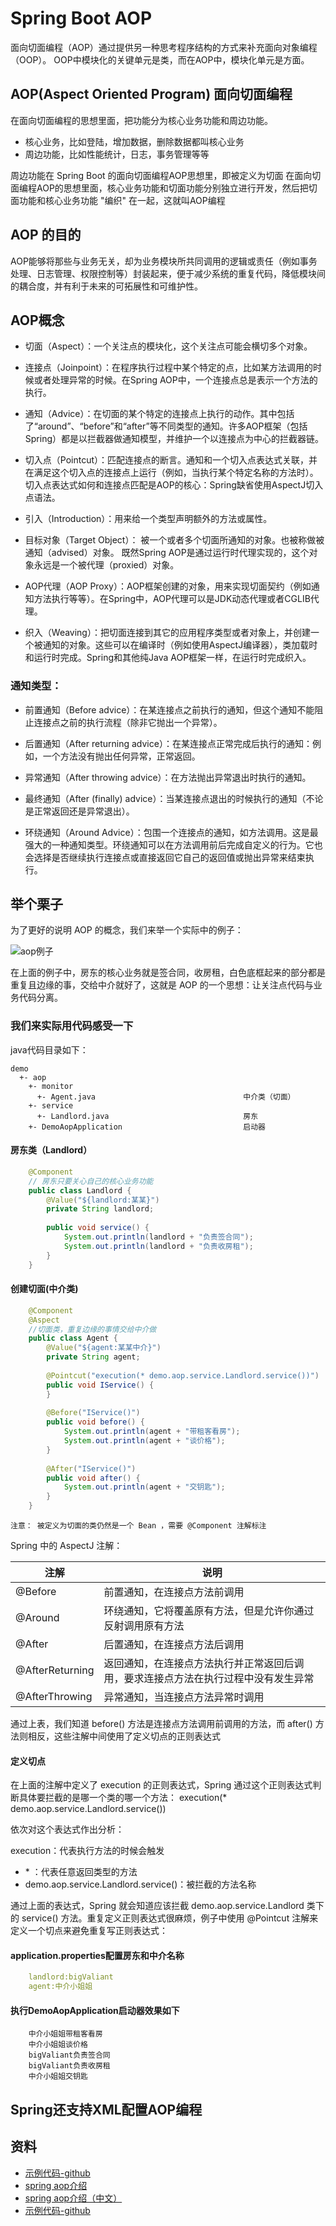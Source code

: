 # Spring Boot AOP

面向切面编程（AOP）通过提供另一种思考程序结构的方式来补充面向对象编程（OOP）。
OOP中模块化的关键单元是类，而在AOP中，模块化单元是方面。

## AOP(Aspect Oriented Program) 面向切面编程

在面向切面编程的思想里面，把功能分为核心业务功能和周边功能。

- 核心业务，比如登陆，增加数据，删除数据都叫核心业务
- 周边功能，比如性能统计，日志，事务管理等等

周边功能在 Spring Boot 的面向切面编程AOP思想里，即被定义为切面
在面向切面编程AOP的思想里面，核心业务功能和切面功能分别独立进行开发，然后把切面功能和核心业务功能 "编织" 在一起，这就叫AOP编程

## AOP 的目的

AOP能够将那些与业务无关，却为业务模块所共同调用的逻辑或责任（例如事务处理、日志管理、权限控制等）封装起来，便于减少系统的重复代码，降低模块间的耦合度，并有利于未来的可拓展性和可维护性。

## AOP概念

- 切面（Aspect）：一个关注点的模块化，这个关注点可能会横切多个对象。

- 连接点（Joinpoint）：在程序执行过程中某个特定的点，比如某方法调用的时候或者处理异常的时候。在Spring AOP中，一个连接点总是表示一个方法的执行。

- 通知（Advice）：在切面的某个特定的连接点上执行的动作。其中包括了“around”、“before”和“after”等不同类型的通知。许多AOP框架（包括Spring）都是以拦截器做通知模型，并维护一个以连接点为中心的拦截器链。

- 切入点（Pointcut）：匹配连接点的断言。通知和一个切入点表达式关联，并在满足这个切入点的连接点上运行（例如，当执行某个特定名称的方法时）。切入点表达式如何和连接点匹配是AOP的核心：Spring缺省使用AspectJ切入点语法。

- 引入（Introduction）：用来给一个类型声明额外的方法或属性。

- 目标对象（Target Object）： 被一个或者多个切面所通知的对象。也被称做被通知（advised）对象。 既然Spring AOP是通过运行时代理实现的，这个对象永远是一个被代理（proxied）对象。

- AOP代理（AOP Proxy）：AOP框架创建的对象，用来实现切面契约（例如通知方法执行等等）。在Spring中，AOP代理可以是JDK动态代理或者CGLIB代理。

- 织入（Weaving）：把切面连接到其它的应用程序类型或者对象上，并创建一个被通知的对象。这些可以在编译时（例如使用AspectJ编译器），类加载时和运行时完成。Spring和其他纯Java AOP框架一样，在运行时完成织入。

### 通知类型：

- 前置通知（Before advice）：在某连接点之前执行的通知，但这个通知不能阻止连接点之前的执行流程（除非它抛出一个异常）。

- 后置通知（After returning advice）：在某连接点正常完成后执行的通知：例如，一个方法没有抛出任何异常，正常返回。

- 异常通知（After throwing advice）：在方法抛出异常退出时执行的通知。

- 最终通知（After (finally) advice）：当某连接点退出的时候执行的通知（不论是正常返回还是异常退出）。

- 环绕通知（Around Advice）：包围一个连接点的通知，如方法调用。这是最强大的一种通知类型。环绕通知可以在方法调用前后完成自定义的行为。它也会选择是否继续执行连接点或直接返回它自己的返回值或抛出异常来结束执行。

## 举个栗子

为了更好的说明 AOP 的概念，我们来举一个实际中的例子：

![aop例子](aop.png)

在上面的例子中，房东的核心业务就是签合同，收房租，白色底框起来的部分都是重复且边缘的事，交给中介就好了，这就是 AOP 的一个思想：让关注点代码与业务代码分离。

### 我们来实际用代码感受一下

 java代码目录如下：
    
    demo
      +- aop
        +- monitor
          +- Agent.java                                 中介类（切面）
        +- service
          +- Landlord.java                              房东
        +- DemoAopApplication                           启动器

#### 房东类（Landlord）

```java
    @Component
    // 房东只要关心自己的核心业务功能
    public class Landlord {
        @Value("${landlord:某某}")
        private String landlord;
    
        public void service() {
            System.out.println(landlord + "负责签合同");
            System.out.println(landlord + "负责收房租");
        }
    }
```

#### 创建切面(中介类)

```java
    @Component
    @Aspect
    //切面类，重复边缘的事情交给中介做
    public class Agent {
        @Value("${agent:某某中介}")
        private String agent;
    
        @Pointcut("execution(* demo.aop.service.Landlord.service())")
        public void IService() {
        }
    
        @Before("IService()")
        public void before() {
            System.out.println(agent + "带租客看房");
            System.out.println(agent + "谈价格");
        }
    
        @After("IService()")
        public void after() {
            System.out.println(agent + "交钥匙");
        }
    }
```

    注意： 被定义为切面的类仍然是一个 Bean ，需要 @Component 注解标注
    
Spring 中的 AspectJ 注解：
    
|注解|说明|
|---|---|
|@Before| 前置通知，在连接点方法前调用|
|@Around| 环绕通知，它将覆盖原有方法，但是允许你通过反射调用原有方法|
|@After| 后置通知，在连接点方法后调用|
|@AfterReturning|返回通知，在连接点方法执行并正常返回后调用，要求连接点方法在执行过程中没有发生异常|
|@AfterThrowing|异常通知，当连接点方法异常时调用|

通过上表，我们知道 before() 方法是连接点方法调用前调用的方法，而 after() 方法则相反，这些注解中间使用了定义切点的正则表达式

#### 定义切点

在上面的注解中定义了 execution 的正则表达式，Spring 通过这个正则表达式判断具体要拦截的是哪一个类的哪一个方法：
execution(* demo.aop.service.Landlord.service())

依次对这个表达式作出分析：

execution：代表执行方法的时候会触发

- \* ：代表任意返回类型的方法
- demo.aop.service.Landlord.service()：被拦截的方法名称

通过上面的表达式，Spring 就会知道应该拦截 demo.aop.service.Landlord 类下的 service() 方法。重复定义正则表达式很麻烦，例子中使用 @Pointcut 注解来定义一个切点来避免重复写正则表达式：


#### application.properties配置房东和中介名称

```yaml
    landlord:bigValiant
    agent:中介小姐姐
```

#### 执行DemoAopApplication启动器效果如下

```
    中介小姐姐带租客看房
    中介小姐姐谈价格
    bigValiant负责签合同
    bigValiant负责收房租
    中介小姐姐交钥匙
```

## Spring还支持XML配置AOP编程

## 资料

- [示例代码-github](https://github.com/smltq/spring-boot-demo/blob/master/aop/HELP.md)
- [spring aop介绍](https://docs.spring.io/spring/docs/2.5.x/reference/aop.html)
- [spring aop介绍（中文）](http://shouce.jb51.net/spring/aop.html)
- [示例代码-github](https://github.com/smltq/spring-boot-demo/blob/master/aop/HELP.md)